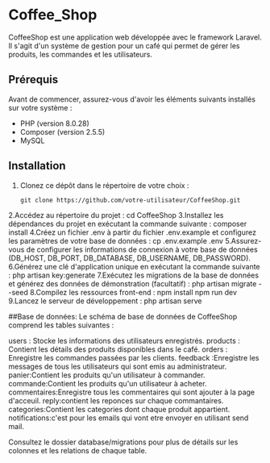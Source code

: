 # Coffee_Shop
CoffeeShop est une application web développée avec le framework Laravel. Il s'agit d'un système de gestion pour un café qui permet de gérer les produits, les commandes et les utilisateurs.

## Prérequis

Avant de commencer, assurez-vous d'avoir les éléments suivants installés sur votre système :

- PHP (version 8.0.28)
- Composer (version 2.5.5)
- MySQL


## Installation

1. Clonez ce dépôt dans le répertoire de votre choix :

   ```shell
   git clone https://github.com/votre-utilisateur/CoffeeShop.git
2.Accédez au répertoire du projet :
cd CoffeeShop
3.Installez les dépendances du projet en exécutant la commande suivante :
composer install
4.Créez un fichier .env à partir du fichier .env.example et configurez les paramètres de votre base de données :
cp .env.example .env
5.Assurez-vous de configurer les informations de connexion à votre base de données (DB_HOST, DB_PORT, DB_DATABASE, DB_USERNAME, DB_PASSWORD).
6.Générez une clé d'application unique en exécutant la commande suivante :
php artisan key:generate
7.Exécutez les migrations de la base de données et générez des données de démonstration (facultatif) :
php artisan migrate --seed
8.Compilez les ressources front-end :
npm install
npm run dev
9.Lancez le serveur de développement :
php artisan serve



##Base de données:
Le schéma de base de données de CoffeeShop comprend les tables suivantes :

users : Stocke les informations des utilisateurs enregistrés.
products : Contient les détails des produits disponibles dans le café.
orders : Enregistre les commandes passées par les clients.
feedback :Enregistre les messages de tous les utilisateurs qui sont emis au administrateur.
panier:Contient les produits qu'un utilisateur à commander.
commande:Contient les produits qu'un utilisateur à acheter.
commentaires:Enregistre tous les commentaires qui sont ajouter à la page d'acceuil.
reply:contient les reponces sur chaque commantaires.
categories:Contient les categories dont chaque produit appartient.
notifications:c'est pour les emails qui vont etre envoyer en utilisant send mail.


Consultez le dossier database/migrations pour plus de détails sur les colonnes et les relations de chaque table.
